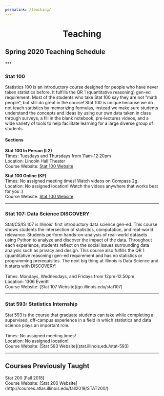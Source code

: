 ```yaml
---
permalink: /teaching/
---
```

<center><h1>Teaching</h1></center>

<h2>Spring 2020 Teaching Schedule</h2>
***
<h3>Stat 100</h3>
Statistics 100 is an introductory course designed for people who have never taken statistics before.  It fulfills the QR 1 (quantitative reasoning) gen-ed requirement. Most of the students who take Stat 100 say they are not "math people", but still do great in the course! Stat 100 is unique because we do not teach statistics by memorizing formulas, instead we make sure students understand the concepts and ideas by using our own data taken in class through surveys, a fill in the blank notebook, pre-lectures videos, and a wide variety of tools to help facilitate learning for a large diverse group of students.

<h4>Sections</h4>

**Stat 100 In Person (L2)**<br>
Times: Tuesdays and Thursdays from 11am-12:20pm<br>
Location: Lincoln Hall Theater<br>
Course Website: [Stat 100 Website](go.illinois.edu/stat100)<br>

**Stat 100 Online (KF)**<br>
Times: No assigned meeting times!  Watch videos on Compass 2g.<br>
Location: No assigned location!  Watch the videos anywhere that works best for you :)<br>
Course Website: [Stat 100 Website](go.illinois.edu/stat100)<br>

***
<h3>Stat 107: Data Science DISCOVERY</h3>
Stat/CS/IS 107 is Illinois' first introductory data science gen-ed.  This course shows students the intersection of statistics, computation, and real-world relevance. Students perform hands-on-analysis of real-world datasets using Python to analyze and discover the impact of the data. Throughout each experience, students reflect on the social issues surrounding data analysis such as privacy and design.  This course also fulfills the QR 1 (quantitative reasoning) gen-ed requirement and has no statistics or programming prerequisites. The next big thing at Illinois is Data Science and it starts with DISCOVERY! <br><br>
Times: Mondays, Wednesdays, and Fridays from 12pm-12:50pm<br>
Location: 1306 Everitt<br>
Course Website: [Stat 107 Website](go.illinois.edu/stat107)<br>

***
<h3>Stat 593: Statistics Internship</h3>
Stat 593 is the course that graduate students can take while completing a supervised, off-campus experience in a field in which statistics and data science plays an important role. <br><br>
Times:  No assigned meeting times!<br>
Location:  No assigned location!<br>
Course Website:  [Stat 593 Website](stat.illinois.edu/stat-593)<br>

***
<h2>Courses Previously Taught</h2>
Stat 200 [Fall 2018]<br>
Course Website: [Stat 200 Website](http://courses.atlas.illinois.edu/fall2019/STAT200/)